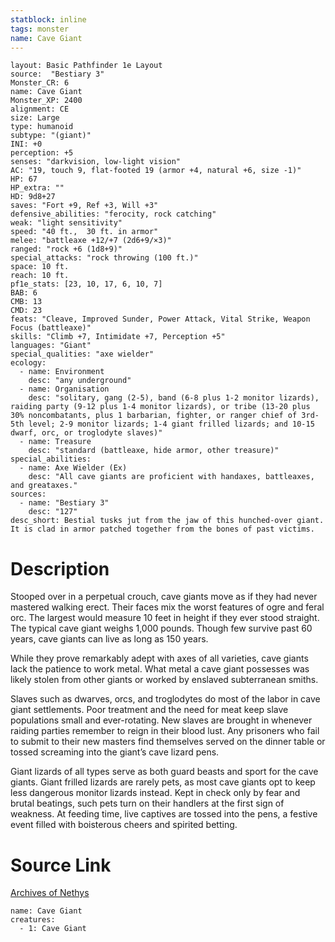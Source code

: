 ```yaml
---
statblock: inline
tags: monster
name: Cave Giant
---
```

```statblock
layout: Basic Pathfinder 1e Layout
source:  "Bestiary 3"
Monster_CR: 6
name: Cave Giant
Monster_XP: 2400
alignment: CE
size: Large
type: humanoid
subtype: "(giant)"
INI: +0
perception: +5
senses: "darkvision, low-light vision"
AC: "19, touch 9, flat-footed 19 (armor +4, natural +6, size -1)"
HP: 67
HP_extra: ""
HD: 9d8+27
saves: "Fort +9, Ref +3, Will +3"
defensive_abilities: "ferocity, rock catching"
weak: "light sensitivity"
speed: "40 ft.,  30 ft. in armor"
melee: "battleaxe +12/+7 (2d6+9/×3)"
ranged: "rock +6 (1d8+9)"
special_attacks: "rock throwing (100 ft.)"
space: 10 ft.
reach: 10 ft.
pf1e_stats: [23, 10, 17, 6, 10, 7]
BAB: 6
CMB: 13
CMD: 23
feats: "Cleave, Improved Sunder, Power Attack, Vital Strike, Weapon Focus (battleaxe)"
skills: "Climb +7, Intimidate +7, Perception +5"
languages: "Giant"
special_qualities: "axe wielder"
ecology:
  - name: Environment
    desc: "any underground"
  - name: Organisation
    desc: "solitary, gang (2-5), band (6-8 plus 1-2 monitor lizards), raiding party (9-12 plus 1-4 monitor lizards), or tribe (13-20 plus 30% noncombatants, plus 1 barbarian, fighter, or ranger chief of 3rd-5th level; 2-9 monitor lizards; 1-4 giant frilled lizards; and 10-15 dwarf, orc, or troglodyte slaves)"
  - name: Treasure
    desc: "standard (battleaxe, hide armor, other treasure)"
special_abilities:
  - name: Axe Wielder (Ex)
    desc: "All cave giants are proficient with handaxes, battleaxes, and greataxes."
sources:
  - name: "Bestiary 3"
    desc: "127"
desc_short: Bestial tusks jut from the jaw of this hunched-over giant. It is clad in armor patched together from the bones of past victims.
```
# Description
Stooped over in a perpetual crouch, cave giants move as if they had never mastered walking erect. Their faces mix the worst features of ogre and feral orc. The largest would measure 10 feet in height if they ever stood straight. The typical cave giant weighs 1,000 pounds. Though few survive past 60 years, cave giants can live as long as 150 years.

While they prove remarkably adept with axes of all varieties, cave giants lack the patience to work metal. What metal a cave giant possesses was likely stolen from other giants or worked by enslaved subterranean smiths.

Slaves such as dwarves, orcs, and troglodytes do most of the labor in cave giant settlements. Poor treatment and the need for meat keep slave populations small and ever-rotating. New slaves are brought in whenever raiding parties remember to reign in their blood lust. Any prisoners who fail to submit to their new masters find themselves served on the dinner table or tossed screaming into the giant’s cave lizard pens.

Giant lizards of all types serve as both guard beasts and sport for the cave giants. Giant frilled lizards are rarely pets, as most cave giants opt to keep less dangerous monitor lizards instead. Kept in check only by fear and brutal beatings, such pets turn on their handlers at the first sign of weakness. At feeding time, live captives are tossed into the pens, a festive event filled with boisterous cheers and spirited betting.
# Source Link
[Archives of Nethys](https://aonprd.com/MonsterDisplay.aspx?ItemName=Cave%20Giant)
```encounter-table
name: Cave Giant
creatures:
  - 1: Cave Giant
```
